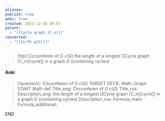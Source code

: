 ```yaml
---
aliases: 
publish: true
anki: true
created: 2023-12-16 20:53
parent:
  - "[[Cycle graph (C_n)]]"
connected:
  - "[[Girth g(G)]]"
---
```


> [!tip] Circumferen of $G$ $c(G)$
> the length of a longest [[Cycle graph (C_n)|cycle]]  in a graph $G$ (containing cycles)

#### Anki
> [!question]- Circumferen of $G$ $c(G)$
TARGET DECK: Math::Graph  
START
Math def
Title_eng: Circumferen of $G$ $c(G)$
Title_rus: 
Description_eng: the length of a longest [[Cycle graph (C_n)|cycle]]  in a graph $G$ (containing cycles)
Description_rus: 
Formula_main: 
Formula_additional:
<!--ID: 1705261456133-->
END













